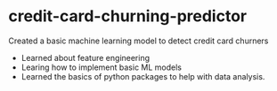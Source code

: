 # credit-card-churning-predictor
Created a basic machine learning model to detect credit card churners
- Learned about feature engineering
- Learing how to implement basic ML models
- Learned the basics of python packages to help with data analysis.
